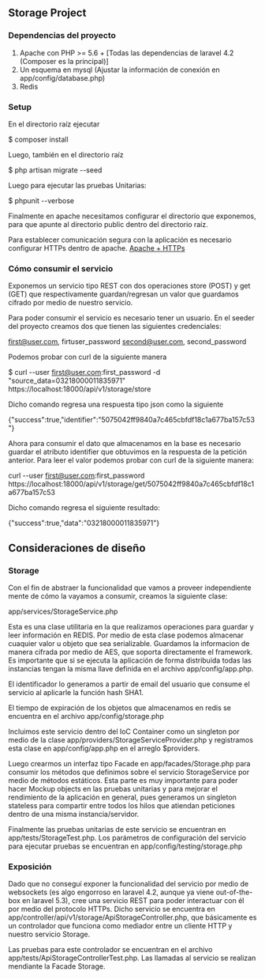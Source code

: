 ## Storage Project

### Dependencias del proyecto

1) Apache con PHP >= 5.6 + [Todas las dependencias de laravel 4.2 (Composer es la principal)]
2) Un esquema en mysql (Ajustar la información de conexión en app/config/database.php)
3) Redis

### Setup

En el directorio raíz ejecutar

$ composer install

Luego, también en el directorio raíz

$ php artisan migrate --seed

Luego para ejecutar las pruebas Unitarias:

$ phpunit --verbose

Finalmente en apache necesitamos configurar el directorio que exponemos,  para que apunte al directorio public dentro del directorio raíz.

Para establecer comunicación segura con la aplicación es necesario configurar HTTPs dentro de apache. [Apache + HTTPs](https://httpd.apache.org/docs/2.4/ssl/ssl_howto.html)


### Cómo consumir el servicio

Exponemos un servicio tipo REST con dos operaciones store (POST) y get (GET) que respectivamente guardan/regresan un valor que guardamos cifrado por medio de nuestro servicio.

Para poder consumir el servicio es necesario tener un usuario. En el seeder del proyecto creamos dos que tienen las siguientes credenciales:

first@user.com, firtuser_password
second@user.com, second_password

Podemos probar con curl de la siguiente manera

 $ curl --user first@user.com:first_password  -d "source_data=03218000011835971" https://localhost:18000/api/v1/storage/store

 Dicho comando regresa una respuesta tipo json como la siguiente

 {"success":true,"identifier":"5075042ff9840a7c465cbfdf18c1a677ba157c53"}

 Ahora para consumir el dato que almacenamos en la base es necesario guardar el atributo identifier que obtuvimos en la respuesta de la petición anterior. Para leer el valor podemos probar con curl de la siguiente manera:

 curl --user first@user.com:first_password https://localhost:18000/api/v1/storage/get/5075042ff9840a7c465cbfdf18c1a677ba157c53

Dicho comando regresa el siguiente resultado:

{"success":true,"data":"03218000011835971"}

## Consideraciones de diseño

### Storage

Con el fin de abstraer la funcionalidad que vamos a proveer independiente mente de cómo la vayamos a consumir, creamos la siguiente clase:

app/services/StorageService.php

Esta es una clase utilitaria en la que realizamos operaciones para guardar y leer información en REDIS. Por medio de esta clase podemos almacenar cuaquier valor u objeto que sea serializable.
Guardamos la informacion de manera cifrada por medio de AES, que soporta directamente el framework. Es importante que si se ejecuta la aplicación de forma distribuida todas las instancias tengan la misma llave definida en el archivo app/config/app.php.

El identificador lo generamos a partir de email del usuario que consume el servicio al aplicarle la función hash SHA1. 

El tiempo de expiración de los objetos que almacenamos en redis se encuentra en el archivo app/config/storage.php

Incluimos este servicio dentro del IoC Container como un singleton por medio de la clase app/providers/StorageServiceProvider.php y registramos esta clase en app/config/app.php en el arreglo $providers.

Luego crearmos un interfaz tipo Facade en app/facades/Storage.php para consumir los métodos que definimos sobre el servicio StorageService por medio de métodos estáticos. Esta parte es muy importante para poder hacer Mockup objects en las pruebas unitarias y para mejorar el rendimiento de la aplicación en general, pues generamos un singleton stateless para compartir entre todos los hilos que atiendan peticiones dentro de una misma instancia/servidor.

Finalmente las pruebas unitarias de este servicio se encuentran en app/tests/StorageTest.php. Los parámetros de configuración del servicio para ejecutar pruebas se encuentran en app/config/testing/storage.php

### Exposición

Dado que no conseguí exponer la funcionalidad del servicio por medio de websockets (es algo engorroso en laravel 4.2, aunque ya viene out-of-the-box en laravel 5.3), cree una servicio REST para poder interactuar con él por medio del protocolo HTTPs. Dicho servicio se encuentra en app/controller/api/v1/storage/ApiStorageController.php, que básicamente es un controlador que funciona como mediador entre un cliente HTTP y nuestro servicio Storage.

Las pruebas para este controlador se encuentran en el archivo app/tests/ApiStorageControllerTest.php. Las llamadas al servicio se realizan mendiante la Facade Storage.

